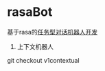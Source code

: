 # rasaBot

基于rasa的[任务型对话机器人开发](https://zhuanlan.zhihu.com/c_1287692263972048896)



1. 上下文机器人

git checkout v1contextual